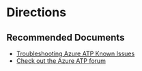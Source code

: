 <properties
  pagetitle="Directions"
  service="microsoft-aatp"
  resource="aatp"
  ms.author="digeler,kawilson"
  selfhelptype="Generic"
  supporttopicids="32729044"
  resourcetags=""
  productpesids="16264"
  cloudenvironments="public,fairfax,usnat,ussec"
  articleid="18b4c4d9-8b6a-76bd-10d6-986d8f8483d8"
  ownershipid="Azure_Advanced_Threat_Protection" />
# Directions
## **Recommended Documents**





* [Troubleshooting Azure ATP Known Issues](https://docs.microsoft.com/azure-advanced-threat-protection/troubleshooting-atp-known-issues)
* [Check out the Azure ATP forum](https://techcommunity.microsoft.com/t5/azure-advanced-threat-protection/bd-p/AzureAdvancedThreatProtection)